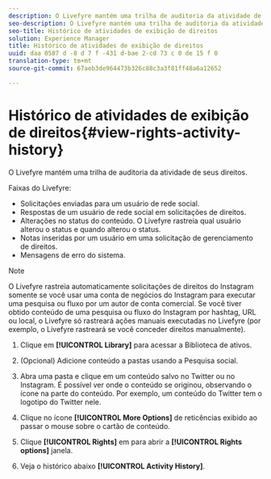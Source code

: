 ```yaml
---
description: O Livefyre mantém uma trilha de auditoria da atividade de seus direitos.
seo-description: O Livefyre mantém uma trilha de auditoria da atividade de seus direitos.
seo-title: Histórico de atividades de exibição de direitos
solution: Experience Manager
title: Histórico de atividades de exibição de direitos
uuid: daa 0587 d -8 d 7 f -431 d-bae 2-cd 73 c 0 de 15 f 0
translation-type: tm+mt
source-git-commit: 67aeb3de964473b326c88c3a3f81ff48a6a12652

---
```



# Histórico de atividades de exibição de direitos{#view-rights-activity-history}

O Livefyre mantém uma trilha de auditoria da atividade de seus direitos.

Faixas do Livefyre:

* Solicitações enviadas para um usuário de rede social.
* Respostas de um usuário de rede social em solicitações de direitos.
* Alterações no status do conteúdo. O Livefyre rastreia qual usuário alterou o status e quando alterou o status.
* Notas inseridas por um usuário em uma solicitação de gerenciamento de direitos.
* Mensagens de erro do sistema.

>[!NOTE]
>
>O Livefyre rastreia automaticamente solicitações de direitos do Instagram somente se você usar uma conta de negócios do Instagram para executar uma pesquisa ou fluxo por um autor de conta comercial. Se você tiver obtido conteúdo de uma pesquisa ou fluxo do Instagram por hashtag, URL ou local, o Livefyre só rastreará ações manuais executadas no Livefyre (por exemplo, o Livefyre rastreará se você conceder direitos manualmente).

1. Clique em **[!UICONTROL Library]** para acessar a Biblioteca de ativos.
1. (Opcional) Adicione conteúdo a pastas usando a Pesquisa social.
1. Abra uma pasta e clique em um conteúdo salvo no Twitter ou no Instagram. É possível ver onde o conteúdo se originou, observando o ícone na parte do conteúdo. Por exemplo, um conteúdo do Twitter tem o logotipo do Twitter nele.
1. Clique no ícone **[!UICONTROL More Options]** de reticências exibido ao passar o mouse sobre o cartão de conteúdo.
1. Clique **[!UICONTROL Rights]** em para abrir a **[!UICONTROL Rights options]** janela.

1. Veja o histórico abaixo **[!UICONTROL Activity History]**.

